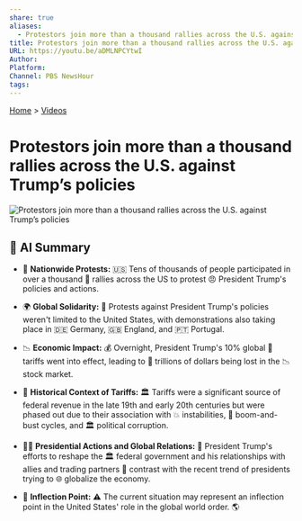 ```yaml
---
share: true
aliases:
  - Protestors join more than a thousand rallies across the U.S. against Trump’s policies
title: Protestors join more than a thousand rallies across the U.S. against Trump’s policies
URL: https://youtu.be/aDMLNPCYtwI
Author: 
Platform: 
Channel: PBS NewsHour
tags: 
---
```

[Home](../index.md) > [Videos](./index.md)  
# Protestors join more than a thousand rallies across the U.S. against Trump’s policies  
![Protestors join more than a thousand rallies across the U.S. against Trump’s policies](https://youtu.be/aDMLNPCYtwI)  
  
## 🤖 AI Summary  
* 📢 **Nationwide Protests:** 🇺🇸 Tens of thousands of people participated in over a thousand 📣 rallies across the US to protest 😠 President Trump's policies and actions.  
  
* 🌍 **Global Solidarity:** 🤝 Protests against President Trump's policies weren't limited to the United States, with demonstrations also taking place in 🇩🇪 Germany, 🇬🇧 England, and 🇵🇹 Portugal.  
  
* 📉 **Economic Impact:** 💰 Overnight, President Trump's 10% global 🚧 tariffs went into effect, leading to 💸 trillions of dollars being lost in the 📉 stock market.  
  
* 📜 **Historical Context of Tariffs:** 🏛️ Tariffs were a significant source of federal revenue in the late 19th and early 20th centuries but were phased out due to their association with 💥 instabilities, 🎢 boom-and-bust cycles, and 🏛️ political corruption.  
  
* 👨‍💼 **Presidential Actions and Global Relations:** 🤝 President Trump's efforts to reshape the 🏛️ federal government and his relationships with allies and trading partners 🔄 contrast with the recent trend of presidents trying to 🌐 globalize the economy.  
  
* 📍 **Inflection Point:** ⚠️ The current situation may represent an inflection point in the United States' role in the global world order. 🌎  
